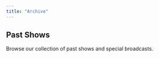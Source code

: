 ```yaml
---
title: "Archive"
---
```


## Past Shows

Browse our collection of past shows and special broadcasts.
